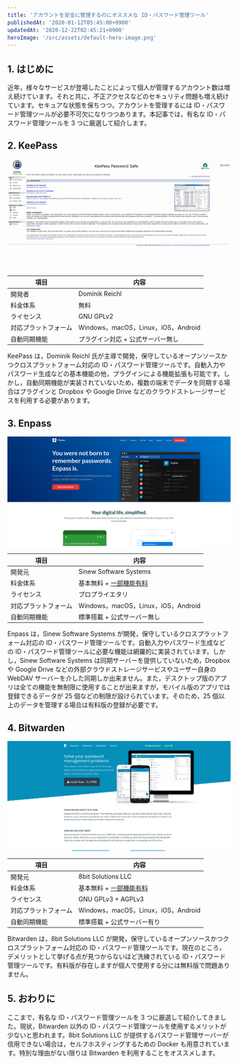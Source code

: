 ```yaml
---
title: 'アカウントを安全に管理するのにオススメな ID・パスワード管理ツール'
publishedAt: '2020-01-12T05:45:00+0900'
updatedAt: '2020-12-22T02:45:21+0900'
heroImage: '/src/assets/default-hero-image.png'
---
```


## 1. はじめに

近年，様々なサービスが登場したことによって個人が管理するアカウント数は増え続けています。それと共に，不正アクセスなどのセキュリティ問題も増え続けています。セキュアな状態を保ちつつ，アカウントを管理するには ID・パスワード管理ツールが必要不可欠になりつつあります。本記事では，有名な ID・パスワード管理ツールを 3 つに厳選して紹介します。

## 2. KeePass

[![KeePass](8289d4b88c505847ced4a970ddb1cdfd.png)](https://keepass.info/)

| 項目                 | 内容                                |
| -------------------- | ----------------------------------- |
| 開発者               | Dominik Reichl                      |
| 料金体系             | 無料                                |
| ライセンス           | GNU GPLv2                           |
| 対応プラットフォーム | Windows，macOS，Linux，iOS，Android |
| 自動同期機能         | プラグイン対応 + 公式サーバー無し   |

KeePass は，Dominik Reichl 氏が主導で開発，保守しているオープンソースかつクロスプラットフォーム対応の ID・パスワード管理ツールです。自動入力やパスワード生成などの基本機能の他，プラグインによる機能拡張も可能です。しかし，自動同期機能が実装されていないため，複数の端末でデータを同期する場合はプラグインと Dropbox や Google Drive などのクラウドストレージサービスを利用する必要があります。

## 3. Enpass

[![Enpass](d0fe0247bce5e8107cdaca0af6a0a5c1.png)](https://www.enpass.io/)

| 項目                 | 内容                                                      |
| -------------------- | --------------------------------------------------------- |
| 開発元               | Sinew Software Systems                                    |
| 料金体系             | 基本無料 + [一部機能有料](https://www.enpass.io/pricing/) |
| ライセンス           | プロプライエタリ                                          |
| 対応プラットフォーム | Windows，macOS，Linux，iOS，Android                       |
| 自動同期機能         | 標準搭載 + 公式サーバー無し                               |

Enpass は，Sinew Software Systems が開発，保守しているクロスプラットフォーム対応の ID・パスワード管理ツールです。自動入力やパスワード生成などの ID・パスワード管理ツールに必要な機能は網羅的に実装されています。しかし，Sinew Software Systems は同期サーバーを提供していないため，Dropbox や Google Drive などの外部クラウドストレージサービスやユーザー自身の WebDAV サーバーを介した同期しか出来ません。また，デスクトップ版のアプリは全ての機能を無制限に使用することが出来ますが，モバイル版のアプリでは登録できるデータが 25 個などの制限が設けられています。そのため，25 個以上のデータを管理する場合は有料版の登録が必要です。

## 4. Bitwarden

[![Bitwarden](7f54a3d8a41b2cda353d560a0a3f29d9.png)](https://bitwarden.com/)

| 項目                 | 内容                                                      |
| -------------------- | --------------------------------------------------------- |
| 開発元               | 8bit Solutions LLC                                        |
| 料金体系             | 基本無料 + [一部機能有料](https://bitwarden.com/pricing/) |
| ライセンス           | GNU GPLv3 + AGPLv3                                        |
| 対応プラットフォーム | Windows，macOS，Linux，iOS，Android                       |
| 自動同期機能         | 標準搭載 + 公式サーバー有り                               |

Bitwarden は，8bit Solutions LLC が開発，保守しているオープンソースかつクロスプラットフォーム対応の ID・パスワード管理ツールです。現在のところ，デメリットとして挙げる点が見つからないほど洗練されている ID・パスワード管理ツールです。有料版が存在しますが個人で使用する分には無料版で問題ありません。

## 5. おわりに

ここまで，有名な ID・パスワード管理ツールを 3 つに厳選して紹介してきました。現状，Bitwarden 以外の ID・パスワード管理ツールを使用するメリットが少ないと思われます。8bit Solutions LLC が提供するパスワード管理サーバーが信用できない場合は，セルフホスティングするための Docker も用意されています。特別な理由がない限りは Bitwarden を利用することをオススメします。
